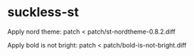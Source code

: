 # suckless-st

Apply nord theme: patch < patch/st-nordtheme-0.8.2.diff

Apply bold is not bright: patch < patch/bold-is-not-bright.diff
